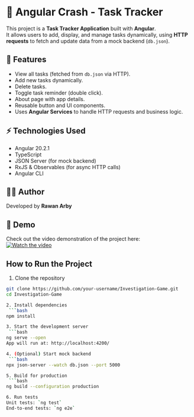 # 📝 Angular Crash - Task Tracker

This project is a **Task Tracker Application** built with **Angular**.  
It allows users to add, display, and manage tasks dynamically, using **HTTP requests** to fetch and update data from a mock backend (`db.json`).

## 🚀 Features
- View all tasks (fetched from `db.json` via HTTP).
- Add new tasks dynamically.
- Delete tasks.
- Toggle task reminder (double click).
- About page with app details.
- Reusable button and UI components.
- Uses **Angular Services** to handle HTTP requests and business logic.


## ⚡ Technologies Used
- Angular 20.2.1
- TypeScript
- JSON Server (for mock backend)
- RxJS & Observables (for async HTTP calls)
- Angular CLI


## 👨‍💻 Author
Developed by **Rawan Arby**

## 🎥 Demo
Check out the video demonstration of the project here:  
[![Watch the video](https://img.youtube.com/vi/Q-DE1O5BN4U/0.jpg)](https://youtu.be/Q-DE1O5BN4U)

## How to Run the Project

1. Clone the repository
  ```bash
  git clone https://github.com/your-username/Investigation-Game.git
  cd Investigation-Game

2. Install dependencies
   ```bash
  npm install

3. Start the development server
   ```bash
  ng serve --open
App will run at: http://localhost:4200/

4. (Optional) Start mock backend
   ```bash
  npx json-server --watch db.json --port 5000

5. Build for production
   ```bash
  ng build --configuration production

6. Run tests
Unit tests: `ng test`
End-to-end tests: `ng e2e`



